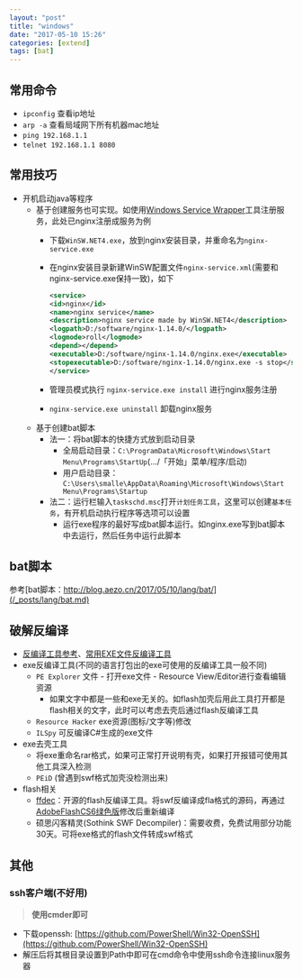 ```yaml
---
layout: "post"
title: "windows"
date: "2017-05-10 15:26"
categories: [extend]
tags: [bat]
---
```


## 常用命令

- `ipconfig` 查看ip地址
- `arp -a` 查看局域网下所有机器mac地址
- `ping 192.168.1.1`
- `telnet 192.168.1.1 8080`

## 常用技巧

- 开机启动java等程序
    - 基于创建服务也可实现。如使用[Windows Service Wrapper](https://github.com/kohsuke/winsw)工具注册服务，此处已nginx注册成服务为例
        - 下载`WinSW.NET4.exe`，放到nginx安装目录，并重命名为`nginx-service.exe`
        - 在nginx安装目录新建WinSW配置文件`nginx-service.xml`(需要和nginx-service.exe保持一致)，如下

            ```xml
            <service>
            <id>nginx</id>
            <name>nginx service</name>
            <description>nginx service made by WinSW.NET4</description>
            <logpath>D:/software/nginx-1.14.0/</logpath>
            <logmode>roll</logmode>
            <depend></depend>
            <executable>D:/software/nginx-1.14.0/nginx.exe</executable>
            <stopexecutable>D:/software/nginx-1.14.0/nginx.exe -s stop</stopexecutable>
            </service>
            ```
        - 管理员模式执行 `nginx-service.exe install` 进行nginx服务注册
        - `nginx-service.exe uninstall` 卸载nginx服务
    - 基于创建bat脚本
        - 法一：将bat脚本的快捷方式放到启动目录
            - 全局启动目录：`C:\ProgramData\Microsoft\Windows\Start Menu\Programs\StartUp`(.../「开始」菜单/程序/启动)
            - 用户启动目录：`C:\Users\smalle\AppData\Roaming\Microsoft\Windows\Start Menu\Programs\Startup`
        - 法二：运行栏输入`taskschd.msc`打开`计划任务工具`，这里可以创建`基本任务`，有开机启动执行程序等选项可以设置
            - 运行exe程序的最好写成bat脚本运行。如nginx.exe写到bat脚本中去运行，然后任务中运行此脚本
## bat脚本

参考[bat脚本：http://blog.aezo.cn/2017/05/10/lang/bat/](/_posts/lang/bat.md)

## 破解反编译

- [反编译工具参考](https://tools.pediy.com/win/decompilers.htm)、[常用EXE文件反编译工具](http://www.cnblogs.com/ejiyuan/archive/2009/09/08/1562624.html)
- exe反编译工具(不同的语言打包出的exe可使用的反编译工具一般不同)
    - `PE Explorer` 文件 - 打开exe文件 - Resource View/Editor进行查看编辑资源
        - 如果文字中都是一些和exe无关的。如flash加壳后用此工具打开都是flash相关的文字，此时可以考虑去壳后通过flash反编译工具
    - `Resource Hacker` exe资源(图标/文字等)修改
    - `ILSpy` 可反编译C#生成的exe文件
- exe去壳工具
    - 将exe重命名rar格式，如果可正常打开说明有壳，如果打开报错可使用其他工具深入检测
    - `PEiD` (曾遇到swf格式加壳没检测出来)
- flash相关
    - [ffdec](https://www.free-decompiler.com/flash/download/)：开源的flash反编译工具。将swf反编译成fla格式的源码，再通过[AdobeFlashCS6绿色版](http://big.wy119.com/AdobeFlashCS6_gr.zip)修改后重新编译
    - 硕思闪客精灵(Sothink SWF Decompiler)：需要收费，免费试用部分功能30天。可将exe格式的flash文件转成swf格式


## 其他

### ssh客户端(不好用)

> **使用cmder即可**

- 下载openssh: [https://github.com/PowerShell/Win32-OpenSSH](https://github.com/PowerShell/Win32-OpenSSH)
- 解压后将其根目录设置到Path中即可在cmd命令中使用ssh命令连接linux服务器
